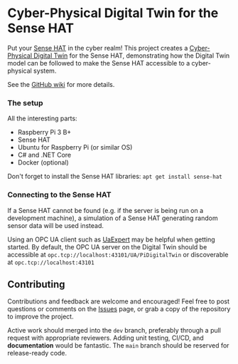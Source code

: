 # Cyber-Physical Digital Twin for the Sense HAT
Put your [Sense HAT](https://www.raspberrypi.com/products/sense-hat/) in the cyber realm!  This project creates a [Cyber-Physical Digital Twin](https://github.com/eggebee6/PiDigitalTwin/wiki/Cyber-Physical-Digital-Twins) for the Sense HAT, demonstrating how the Digital Twin model can be followed to make the Sense HAT accessible to a cyber-physical system.

See the [GitHub wiki](https://github.com/eggebee6/PiDigitalTwin/wiki) for more details.

### The setup
All the interesting parts:
- Raspberry Pi 3 B+
- Sense HAT
- Ubuntu for Raspberry Pi (or similar OS)
- C# and .NET Core
- Docker (optional)

Don't forget to install the Sense HAT libraries: `apt get install sense-hat`

### Connecting to the Sense HAT
If a Sense HAT cannot be found (e.g. if the server is being run on a development machine), a simulation of a Sense HAT generating random sensor data will be used instead.

Using an OPC UA client such as [UaExpert](https://www.unified-automation.com/products/development-tools/uaexpert.html) may be helpful when getting started.  By default, the OPC UA server on the Digital Twin should be accessible at `opc.tcp://localhost:43101/UA/PiDigitalTwin` or discoverable at `opc.tcp://localhost:43101`

## Contributing
Contributions and feedback are welcome and encouraged!  Feel free to post questions or comments on the [Issues](https://github.com/eggebee6/PiDigitalTwin/issues) page, or grab a copy of the repository to improve the project.

Active work should merged into the `dev` branch, preferably through a pull request with appropriate reviewers.  Adding unit testing, CI/CD, and **documentation** would be fantastic.  The `main` branch should be reserved for release-ready code.
